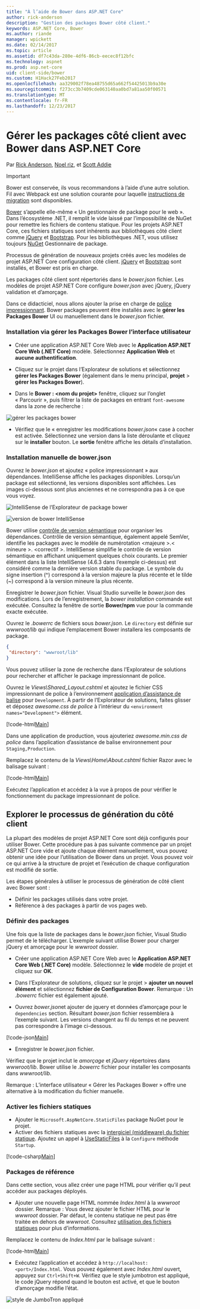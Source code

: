 ```yaml
---
title: "À l’aide de Bower dans ASP.NET Core"
author: rick-anderson
description: "Gestion des packages Bower côté client."
keywords: ASP.NET Core, Bower
ms.author: riande
manager: wpickett
ms.date: 02/14/2017
ms.topic: article
ms.assetid: df7c43da-280e-4df6-86cb-eecec8f12bfc
ms.technology: aspnet
ms.prod: asp.net-core
uid: client-side/bower
ms.custom: H1Hack27Feb2017
ms.openlocfilehash: aa329002f78ea48755d65a662f54425013b9a30e
ms.sourcegitcommit: f273cc3b7409cde063140aa0bd7a81aa50f00571
ms.translationtype: MT
ms.contentlocale: fr-FR
ms.lasthandoff: 12/23/2017
---
```

# <a name="manage-client-side-packages-with-bower-in-aspnet-core"></a>Gérer les packages côté client avec Bower dans ASP.NET Core

Par [Rick Anderson](https://twitter.com/RickAndMSFT), [Noel riz](https://blog.falafel.com/falafel-software-recognized-sitefinity-website-year/), et [Scott Addie](https://scottaddie.com) 

> [!IMPORTANT]
> Bower est conservée, ils vous recommandons à l’aide d’une autre solution. Fil avec Webpack est une solution courante pour laquelle [instructions de migration](https://bower.io/blog/2017/how-to-migrate-away-from-bower/) sont disponibles.

[Bower](https://bower.io/) s’appelle elle-même « Un gestionnaire de package pour le web ». Dans l’écosystème .NET, il remplit le vide laissé par l’impossibilité de NuGet pour remettre les fichiers de contenu statique. Pour les projets ASP.NET Core, ces fichiers statiques sont inhérents aux bibliothèques côté client comme [jQuery](http://jquery.com/) et [Bootstrap](http://getbootstrap.com/). Pour les bibliothèques .NET, vous utilisez toujours [NuGet](https://www.nuget.org/) Gestionnaire de package.

Processus de génération de nouveaux projets créés avec les modèles de projet ASP.NET Core configuration côté client. [jQuery](http://jquery.com/) et [Bootstrap](http://getbootstrap.com/) sont installés, et Bower est pris en charge.

Les packages côté client sont répertoriés dans le *bower.json* fichier. Les modèles de projet ASP.NET Core configure *bower.json* avec jQuery, jQuery validation et d’amorçage.

Dans ce didacticiel, nous allons ajouter la prise en charge de [police impressionnant](http://fontawesome.io). Bower packages peuvent être installés avec le **gérer les Packages Bower** UI ou manuellement dans le *bower.json* fichier.

### <a name="installation-via-manage-bower-packages-ui"></a>Installation via gérer les Packages Bower l’interface utilisateur

* Créer une application ASP.NET Core Web avec le **Application ASP.NET Core Web (.NET Core)** modèle. Sélectionnez **Application Web** et **aucune authentification**.

* Cliquez sur le projet dans l’Explorateur de solutions et sélectionnez **gérer les Packages Bower** (également dans le menu principal, **projet** > **gérer les Packages Bower**).

* Dans le **Bower : \<nom du projet\>**  fenêtre, cliquez sur l’onglet « Parcourir », puis filtrer la liste de packages en entrant `font-awesome` dans la zone de recherche :

 ![gérer les packages bower](bower/_static/manage-bower-packages.png)

* Vérifiez que le « enregistrer les modifications *bower.json*« case à cocher est activée. Sélectionnez une version dans la liste déroulante et cliquez sur le **installer** bouton. Le **sortie** fenêtre affiche les détails d’installation.

### <a name="manual-installation-in-bowerjson"></a>Installation manuelle de bower.json

Ouvrez le *bower.json* et ajoutez « police impressionnant » aux dépendances. IntelliSense affiche les packages disponibles. Lorsqu’un package est sélectionné, les versions disponibles sont affichées. Les images ci-dessous sont plus anciennes et ne correspondra pas à ce que vous voyez.

![IntelliSense de l’Explorateur de package bower](bower/_static/add-package.png)

![version de bower IntelliSense](bower/_static/version-intelliSense.png)

Bower utilise [contrôle de version sémantique](http://semver.org/) pour organiser les dépendances. Contrôle de version sémantique, également appelé SemVer, identifie les packages avec le modèle de numérotation \<majeure >.\< mineure >. \<correctif >. IntelliSense simplifie le contrôle de version sémantique en affichant uniquement quelques choix courants. Le premier élément dans la liste IntelliSense (4.6.3 dans l’exemple ci-dessus) est considéré comme la dernière version stable du package. Le symbole du signe insertion (^) correspond à la version majeure la plus récente et le tilde (~) correspond à la version mineure la plus récente.

Enregistrer le *bower.json* fichier. Visual Studio surveille le *bower.json* des modifications. Lors de l’enregistrement, la *bower installation* commande est exécutée. Consultez la fenêtre de sortie **Bower/npm** vue pour la commande exacte exécutée.

Ouvrez le *.bowerrc* de fichiers sous *bower.json*. Le `directory` est définie sur *wwwroot/lib* qui indique l’emplacement Bower installera les composants de package.

```json
{
 "directory": "wwwroot/lib"
}
```

Vous pouvez utiliser la zone de recherche dans l’Explorateur de solutions pour rechercher et afficher le package impressionnant de police.

Ouvrez le *Views\Shared\_Layout.cshtml* et ajoutez le fichier CSS impressionnant de police à l’environnement [application d’assistance de balise](xref:mvc/views/tag-helpers/intro) pour `Development`. À partir de l’Explorateur de solutions, faites glisser et déposez *awesome.css de police* à l’intérieur du `<environment names="Development">` élément.

[!code-html[Main](bower/sample/_Layout.cshtml?highlight=4&range=9-13)]

Dans une application de production, vous ajouteriez *awesome.min.css de police* dans l’application d’assistance de balise environnement pour `Staging,Production`.

Remplacez le contenu de la *Views\Home\About.cshtml* fichier Razor avec le balisage suivant :

[!code-html[Main](bower/sample/About.cshtml)]

Exécutez l’application et accédez à la vue à propos de pour vérifier le fonctionnement du package impressionnant de police.

## <a name="exploring-the-client-side-build-process"></a>Explorer le processus de génération du côté client

La plupart des modèles de projet ASP.NET Core sont déjà configurés pour utiliser Bower. Cette procédure pas à pas suivante commence par un projet ASP.NET Core vide et ajoute chaque élément manuellement, vous pouvez obtenir une idée pour l’utilisation de Bower dans un projet. Vous pouvez voir ce qui arrive à la structure de projet et l’exécution de chaque configuration est modifié de sortie.

Les étapes générales à utiliser le processus de génération de côté client avec Bower sont :

* Définir les packages utilisés dans votre projet. <!-- once defined, you don't need to download them, VS does -->
* Référence à des packages à partir de vos pages web.

### <a name="define-packages"></a>Définir des packages

Une fois que la liste de packages dans le *bower.json* fichier, Visual Studio permet de le télécharger. L’exemple suivant utilise Bower pour charger jQuery et amorçage pour le *wwwroot* dossier.

* Créer une application ASP.NET Core Web avec le **Application ASP.NET Core Web (.NET Core)** modèle. Sélectionnez le **vide** modèle de projet et cliquez sur **OK**.

* Dans l’Explorateur de solutions, cliquez sur le projet > **ajouter un nouvel élément** et sélectionnez **fichier de Configuration Bower**. Remarque : Un *.bowerrc* fichier est également ajouté.

* Ouvrez *bower.json*et ajouter de jquery et données d’amorçage pour le `dependencies` section. Résultant *bower.json* fichier ressemblera à l’exemple suivant. Les versions changent au fil du temps et ne peuvent pas correspondre à l’image ci-dessous.

[!code-json[Main](bower/sample/bower.json?highlight=5,6)]

* Enregistrer le *bower.json* fichier.

 Vérifiez que le projet inclut le *amorçage* et *jQuery* répertoires dans *wwwroot/lib*. Bower utilise le *.bowerrc* fichier pour installer les composants dans *wwwroot/lib*.

 Remarque : L’interface utilisateur « Gérer les Packages Bower » offre une alternative à la modification du fichier manuelle.

### <a name="enable-static-files"></a>Activer les fichiers statiques

* Ajouter le `Microsoft.AspNetCore.StaticFiles` package NuGet pour le projet.
* Activer des fichiers statiques avec la [intergiciel (middleware) du fichier statique](https://docs.microsoft.com/aspnet/core/api/microsoft.aspnetcore.builder.staticfileextensions). Ajoutez un appel à [UseStaticFiles](https://docs.microsoft.com/aspnet/core/api/microsoft.aspnetcore.builder.staticfileextensions) à la `Configure` méthode `Startup`.

[!code-csharp[Main](bower/sample/Startup.cs?highlight=9)]

### <a name="reference-packages"></a>Packages de référence

Dans cette section, vous allez créer une page HTML pour vérifier qu’il peut accéder aux packages déployés.

* Ajouter une nouvelle page HTML nommée *Index.html* à la *wwwroot* dossier. Remarque : Vous devez ajouter le fichier HTML pour le *wwwroot* dossier. Par défaut, le contenu statique ne peut pas être traitée en dehors de *wwwroot*. Consultez [utilisation des fichiers statiques](xref:fundamentals/static-files) pour plus d’informations.

 Remplacez le contenu de *Index.html* par le balisage suivant :

[!code-html[Main](bower/sample/Index.html)]

* Exécutez l’application et accédez à `http://localhost:<port>/Index.html`. Vous pouvez également avec *Index.html* ouvert, appuyez sur `Ctrl+Shift+W`. Vérifiez que le style jumbotron est appliqué, le code jQuery répond quand le bouton est activé, et que le bouton d’amorçage modifie l’état.

 ![style de JumboTron appliqué](bower/_static/jumbotron.png)
